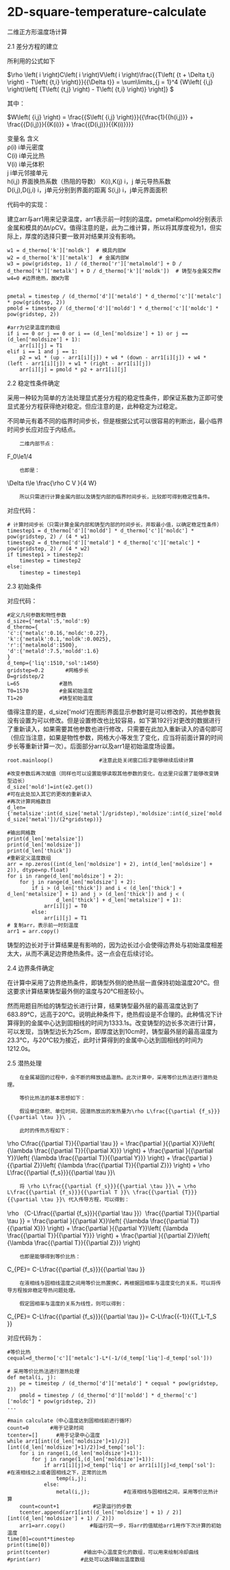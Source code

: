 # 2D-square-temperature-calculate
二维正方形温度场计算


2.1 差分方程的建立

所利用的公式如下

$\rho \left( i \right)C\left( i \right)V\left( i \right)\frac{{T\left( {t + \Delta t,i} \right) - T\left( {t,i} \right)}}{{\Delta t}} = \sum\limits_{j = 1}^4 {W\left( {i,j} \right)\left[ {T\left( {t,j} \right) - T\left( {t,i} \right)} \right]} $

其中：

$W\left( {i,j} \right) = \frac{{S\left( {i,j} \right)}}{{\frac{1}{{h(i,j)}} + \frac{{D(i,j)}}{{K(i)}} + \frac{{D(i,j)}}{{K(i)}}}}

  变量名          	含义           
  ρ(i)         	i单元密度        
  C(i)         	i单元比热        
  V(i)         	i单元体积        
  j            	i单元邻接单元      
  h(i,j)       	界面换热系数（热阻的导数）
  K(i),K(j)    	i，j 单元导热系数   
  D(i,j),D(j,i)	i，j单元分别到界面的距离
  S(i,j)       	i，j单元界面面积    

代码中的实现：

建立arr与arr1用来记录温度，arr1表示前一时刻的温度。pmetal和pmold分别表示金属和模具的Δt/ρCV。值得注意的是，此为二维计算，所以将其厚度视为1，但实际上，厚度的选择只要一致并对结果并没有影响。

    w1 = d_thermo['k']['moldk']  # 模具内部W
    w2 = d_thermo['k']['metalk']  # 金属内部W
    w3 = pow(gridstep, 1) / (d_thermo['r']['metalmold'] + D / d_thermo['k']['metalk'] + D / d_thermo['k']['moldk'])  # 铸型与金属交界W
    w4=0 #边界绝热，故W为零
    

    pmetal = timestep / (d_thermo['d']['metald'] * d_thermo['c']['metalc'] * pow(gridstep, 2))
    pmold = timestep / (d_thermo['d']['moldd'] * d_thermo['c']['moldc'] * pow(gridstep, 2))

    #arr为记录温度的数组
    if i == 0 or j == 0 or i == (d_len['moldsize'] + 1) or j == (d_len['moldsize'] + 1):
        arr[i][j] = T1
    elif i == 1 and j == 1:
        p2 = w1 * (up - arr1[i][j]) + w4 * (down - arr1[i][j]) + w4 * (left - arr1[i][j]) + w1 * (right - arr1[i][j])
        arr[i][j] = pmold * p2 + arr1[i][j]



2.2 稳定性条件确定

采用一种较为简单的方法处理显式差分方程的稳定性条件，即保证系数为正即可使显式差分方程获得绝对稳定。但应注意的是，此种稳定为过稳定。

不同单元有着不同的临界时间步长，但是根据公式可以很容易的判断出，最小临界时间步长应对应于内结点。

        二维内部节点：

F_0\le1/4

        也即是：

\Delta t\le \frac{\rho C V }{4 W}

        所以只需进行计算金属内部以及铸型内部的临界时间步长，比较即可得到稳定性条件。

对应代码：

    # 计算时间步长（只需计算金属内部和铸型内部的时间步长，并取最小值，以确定稳定性条件）
    timestep1 = d_thermo['d']['moldd'] * d_thermo['c']['moldc'] * pow(gridstep, 2) / (4 * w1)
    timestep2 = d_thermo['d']['metald'] * d_thermo['c']['metalc'] * pow(gridstep, 2) / (4 * w2)
    if timestep1 > timestep2:
        timestep = timestep2
    else:
        timestep = timestep1



2.3 初始条件

对应代码：

    #定义几何参数和物性参数
    d_size={'metal':5,'mold':9}
    d_thermo={
    'c':{'metalc':0.16,'moldc':0.27},
    'k':{'metalk':0.1,'moldk':0.0025},
    'r':{'metalmold':1500},
    'd':{'metald':7.5,'moldd':1.6}
    }
    d_temp={'liq':1510,'sol':1450}
    gridstep=0.2       #网格步长
    D=gridstep/2
    L=65             #潜热
    T0=1570          #金属初始温度
    T1=20            #铸型初始温度

值得注意的是，d_size['mold']在图形界面显示参数时是可以修改的，其他参数我没有设置为可以修改。但是设置修改也比较容易，如下第192行对更改的数据进行了重新读入，如果需要其他参数也进行修改，只需要在此加入重新读入的语句即可（但应当注意，如果是物性参数，网格大小等发生了变化，应当将前面计算的时间步长等重新计算一次）。后面部分arr以及arr1是初始温度场设置。

    root.mainloop()               #注意此处关闭窗口后才能够继续后续计算
    
    #改变参数后再次赋值（同样也可以设置能够读取其他参数的变化，在这里只设置了能够改变铸型边长）
    d_size['mold']=int(e2.get())
    #可在此处加入其它的更改的重新读入
    #再次计算网格数目
    d_len={'metalsize':int(d_size['metal']/gridstep),'moldsize':int(d_size['mold']/gridstep),'thick':int((d_size['mold']-d_size['metal'])/(2*gridstep))}
    
    #输出网格数
    print(d_len['metalsize'])
    print(d_len['moldsize'])
    print(d_len['thick'])
    #重新定义温度数组
    arr = np.zeros((int(d_len['moldsize'] + 2), int(d_len['moldsize'] + 2)), dtype=np.float)
    for i in range(d_len['moldsize'] + 2):
        for j in range(d_len['moldsize'] + 2):
            if i > (d_len['thick']) and i < (d_len['thick'] + d_len['metalsize'] + 1) and j > (d_len['thick']) and j < (
                    d_len['thick'] + d_len['metalsize'] + 1):
                arr[i][j] = T0
            else:
                arr[i][j] = T1
    # 复制arr，表示前一时刻温度
    arr1 = arr.copy()

铸型的边长对于计算结果是有影响的，因为边长过小会使得边界处与初始温度相差太大，从而不满足边界绝热条件。这一点会在后续讨论。


2.4 边界条件确定

在计算中采用了边界绝热条件，即铸型外侧的绝热层一直保持初始温度20℃。但这要求计算结果铸型最外侧的温度与20℃相差较小。

然而用题目所给的铸型边长进行计算，结果铸型最外层的最高温度达到了683.89℃，远高于20℃。说明此种条件下，绝热假设是不合理的。此种情况下计算得到的金属中心达到固相线的时间为1333.1s。改变铸型的边长多次进行计算，可以发现，当铸型边长为25cm，即厚度达到10cm时，铸型最外层的最高温度为23.3℃，与20℃较为接近，此时计算得到的金属中心达到固相线的时间为1212.0s。


2.5 潜热处理

        在金属凝固的过程中，会不断的释放结晶潜热。此次计算中，采用等价比热法进行潜热处理。

        等价比热法的基本思想如下：

        假设单位体积、单位时间，因潜热放出的发热量为\rho L\frac{{\partial {f_s}}}{{\partial \tau }}\ ,

        此时的传热方程如下：

\rho C\frac{{\partial T}}{{\partial \tau }} = \frac{\partial }{{\partial X}}\left( {\lambda \frac{{\partial T}}{{\partial X}}} \right) + \frac{\partial }{{\partial Y}}\left( {\lambda \frac{{\partial T}}{{\partial Y}}} \right) + \frac{\partial }{{\partial Z}}\left( {\lambda \frac{{\partial T}}{{\partial Z}}} \right) + \rho L\frac{{\partial {f_s}}}{{\partial \tau }}\

        将 \rho L\frac{{\partial {f_s}}}{{\partial \tau }}\ = \rho L\frac{{\partial {f_s}}}{{\partial T }}\ \frac{{\partial {T}}}{{\partial \tau }}\ 代入传导方程，可以得到：

\rho （C-L\frac{{\partial {f_s}}}{{\partial \tau }}）\frac{{\partial T}}{{\partial \tau }}   = \frac{\partial }{{\partial X}}\left( {\lambda \frac{{\partial T}}{{\partial X}}} \right) + \frac{\partial }{{\partial Y}}\left( {\lambda \frac{{\partial T}}{{\partial Y}}} \right) + \frac{\partial }{{\partial Z}}\left( {\lambda \frac{{\partial T}}{{\partial Z}}} \right)

        也即是能够得到等价比热：

C_{PE}= C-L\frac{{\partial {f_s}}}{{\partial \tau }}

        在液相线与固相线温度之间用等价比热置换C，再根据固相率与温度变化的关系，可以将传导方程按非稳定导热问题处理。

        假定固相率与温度的关系为线性，则可以得到：

C_{PE}= C-L\frac{{\partial {f_s}}}{{\partial \tau }}= C-L\frac{{-1}}{{T_L-T_S }}

对应代码为：

    #等价比热
    cequal=d_thermo['c']['metalc']-L*(-1/(d_temp['liq']-d_temp['sol']))

    # 采用等价比热法进行潜热处理
    def metal(i, j):
        pe = timestep / (d_thermo['d']['metald'] * cequal * pow(gridstep, 2))
        pmold = timestep / (d_thermo['d']['moldd'] * d_thermo['c']['moldc'] * pow(gridstep, 2))
    ...

    #main calculate（中心温度达到固相线前进行循环）
    count=0       #用于记录时间
    tcenter=[]      #用于记录中心温度
    while arr1[int((d_len['moldsize']+1)/2)][int((d_len['moldsize']+1)/2)]>d_temp['sol']:
        for i in range(1,(d_len['moldsize']+1)):
            for j in range(1,(d_len['moldsize']+1)):
                if arr1[i][j]>d_temp['liq'] or arr1[i][j]<d_temp['sol']:    #在液相线之上或者固相线之下，正常的比热
                    temp(i,j);
                else:
                    metal(i,j);           #在液相线与固相线之间，采用等价比热计算
        count=count+1           #记录运行的步数
        tcenter.append(arr1[int((d_len['moldsize'] + 1) / 2)][int((d_len['moldsize'] + 1) / 2)])
        arr1=arr.copy()        #每运行完一步，将arr的值赋给arr1用作下次计算的初始温度
    time[0]=count*timestep
    print(time[0])
    print(tcenter)           #输出中心温度变化的数组，可以用来绘制冷却曲线
    #print(arr)             #此处可以选择输出温度数组




